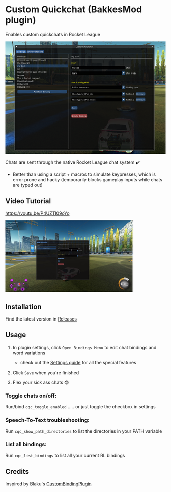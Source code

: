 # Custom Quickchat (BakkesMod plugin)

Enables custom quickchats in Rocket League

<img src='./docs/images/cover_pic.png' alt="overview" width="600"/>


<br>

Chats are sent through the native Rocket League chat system ✔️
  - Better than using a script + macros to simulate keypresses, which is error prone and hacky (temporarily blocks gameplay inputs while chats are typed out)

## Video Tutorial

https://youtu.be/P4UZTl09oYo

<a href='https://youtu.be/P4UZTl09oYo'>
  <img src='./docs/images/YT_screenshot.png' alt="overview" width="400"/>
</a>

## Installation

Find the latest version in [Releases](https://github.com/smallest-cock/CustomQuickchat/releases)

## Usage

1. In plugin settings, click `Open Bindings Menu` to edit chat bindings and word variations
    - check out the [Settings guide](./docs/Settings.md) for all the special features

2. Click `Save` when you're finished
     
3. Flex your sick ass chats 😎
   

### Toggle chats on/off:

Run/bind `cqc_toggle_enabled` ..... or just toggle the checkbox in settings

### Speech-To-Text troubleshooting:

Run `cqc_show_path_directories` to list the directories in your PATH variable

### List all bindings:

Run `cqc_list_bindings` to list all your current RL bindings

## Credits

Inspired by Blaku's [CustomBindingPlugin](https://github.com/blaku-rl/CustomBindingPlugin)

